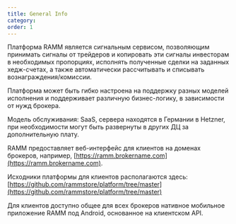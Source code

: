 ```yaml
---
title: General Info
category:
order: 1
---
```


Платформа RAMM является сигнальным сервисом, позволяющим принимать сигналы от трейдеров и копировать эти сигналы инвесторам в необходимых пропорциях, исполнять полученные сделки на заданных хедж-счетах, а также автоматически рассчитывать и списывать вознаграждения/комиссии.

Платформа может быть гибко настроена на поддержку разных моделей исполнения и поддерживает различную бизнес-логику, в зависимости от нужд брокера.

Модель обслуживания: SaaS, сервера находятся в Германии в Hetzner, при необходимости могут быть развернуты в других ДЦ за дополнительную плату.

RAMM предоставляет веб-интерфейс для клиентов на доменах брокеров, например, [https://ramm.brokername.com](https://ramm.brokername.com).&nbsp;

Исходники платформы для клиентов располагаются здесь: [https://github.com/rammstore/platform/tree/master](https://github.com/rammstore/platform/tree/master)

Для клиентов доступно общее для всех брокеров нативное мобильное приложение RAMM под Android, основанное на клиентском API.